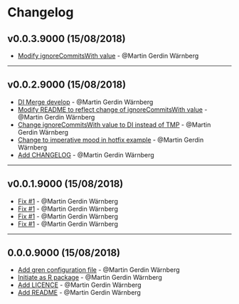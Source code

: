 # Changelog

## v0.0.3.9000 (15/08/2018)
- [Modify ignoreCommitsWith value](https://github.com/martingerdin/bengaltiger/commit/1386f60bcb291d124b589b9594ebb0f10fbc60ef) - @Martin Gerdin Wärnberg

---

## v0.0.2.9000 (15/08/2018)
- [DI Merge develop](https://github.com/martingerdin/bengaltiger/commit/60baec273e04044f46fe317c3583fc0a96e3725b) - @Martin Gerdin Wärnberg
- [Modify README to reflect change of ignoreCommitsWith value](https://github.com/martingerdin/bengaltiger/commit/e957e3f2c571747808783e0020c0e15ae817ff96) - @Martin Gerdin Wärnberg
- [Change ignoreCommitsWith value to DI instead of TMP](https://github.com/martingerdin/bengaltiger/commit/cfeb07f361945225025e6c587d794684f88f30da) - @Martin Gerdin Wärnberg
- [Change to imperative mood in hotfix example](https://github.com/martingerdin/bengaltiger/commit/57ded299759cc8307de2ce692aa8c62ad151aa33) - @Martin Gerdin Wärnberg
- [Add CHANGELOG](https://github.com/martingerdin/bengaltiger/commit/357c8d7b6712f72d577a2dcdbc3bb7dd879f0169) - @Martin Gerdin Wärnberg

---

## v0.0.1.9000 (15/08/2018)
- [Fix #1](https://github.com/martingerdin/bengaltiger/commit/f8f2de3110bc9e7081cbc41ac6edeffe50fa4937) - @Martin Gerdin Wärnberg
- [Fix #1](https://github.com/martingerdin/bengaltiger/commit/7ed960029e5b5890298230d04708fe14ddc8736f) - @Martin Gerdin Wärnberg
- [Fix #1](https://github.com/martingerdin/bengaltiger/commit/c4864cd229846b3eea12e79d092ecf92b91cc603) - @Martin Gerdin Wärnberg
- [Fix #1](https://github.com/martingerdin/bengaltiger/commit/5327fb589688066beb4b72fe377210ddc4bc7f09) - @Martin Gerdin Wärnberg

---

## 0.0.0.9000 (15/08/2018)
- [Add gren configuration file](https://github.com/martingerdin/bengaltiger/commit/87e9881db3bf1b88a4e4b4ccc77e368574f20707) - @Martin Gerdin Wärnberg
- [Initiate as R package](https://github.com/martingerdin/bengaltiger/commit/a12be40d5bc2d1bca6831df0345f1b2af5a91626) - @Martin Gerdin Wärnberg
- [Add LICENCE](https://github.com/martingerdin/bengaltiger/commit/5791be3616bfbbc4ea6f3c2ff8439f59dd5da307) - @Martin Gerdin Wärnberg
- [Add README](https://github.com/martingerdin/bengaltiger/commit/83a63f80e9cc980febb98faf7a65ae3963cbba95) - @Martin Gerdin Wärnberg
